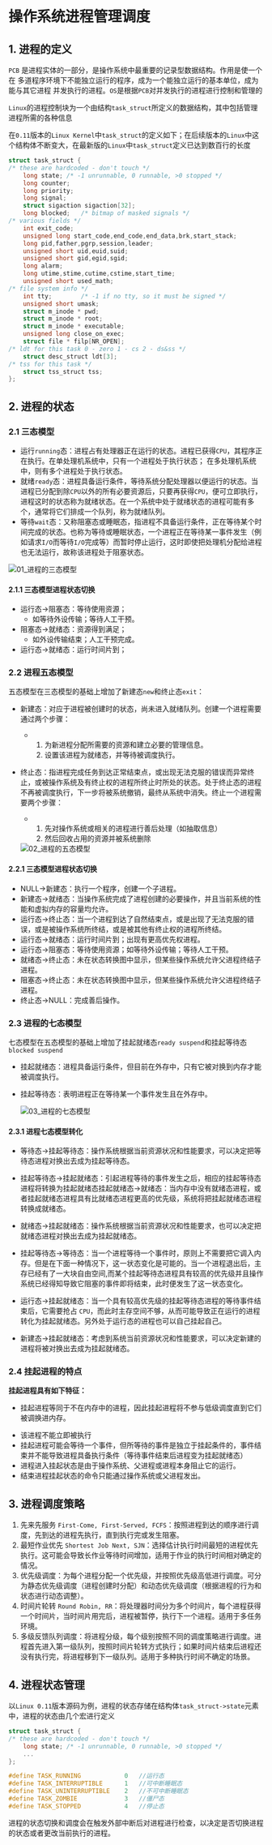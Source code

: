 # 操作系统进程管理调度

## 1. 进程的定义

`PCB` 是进程实体的一部分，是操作系统中最重要的记录型数据结构。作用是使一个在 多道程序环境下不能独立运行的程序，成为一个能独立运行的基本单位，成为能与其它进程 并发执行的进程。`OS`是根据`PCB`对并发执行的进程进行控制和管理的

`Linux`的进程控制块为一个由结构`task_struct`所定义的数据结构，其中包括管理进程所需的各种信息

在`0.11`版本的`Linux Kernel`中`task_struct`的定义如下；在后续版本的`Linux`中这个结构体不断变大，在最新版的`Linux`中`task_struct`定义已达到数百行的长度

```c
struct task_struct {
/* these are hardcoded - don't touch */
	long state;	/* -1 unrunnable, 0 runnable, >0 stopped */
	long counter;
	long priority;
	long signal;
	struct sigaction sigaction[32];
	long blocked;	/* bitmap of masked signals */
/* various fields */
	int exit_code;
	unsigned long start_code,end_code,end_data,brk,start_stack;
	long pid,father,pgrp,session,leader;
	unsigned short uid,euid,suid;
	unsigned short gid,egid,sgid;
	long alarm;
	long utime,stime,cutime,cstime,start_time;
	unsigned short used_math;
/* file system info */
	int tty;		/* -1 if no tty, so it must be signed */
	unsigned short umask;
	struct m_inode * pwd;
	struct m_inode * root;
	struct m_inode * executable;
	unsigned long close_on_exec;
	struct file * filp[NR_OPEN];
/* ldt for this task 0 - zero 1 - cs 2 - ds&ss */
	struct desc_struct ldt[3];
/* tss for this task */
	struct tss_struct tss;
};
```



## 2. 进程的状态

### 2.1 三态模型

- 运行`running`态：进程占有处理器正在运行的状态。进程已获得`CPU`，其程序正在执行。在单处理机系统中，只有一个进程处于执行状态； 在多处理机系统中，则有多个进程处于执行状态。
- 就绪`ready`态：进程具备运行条件，等待系统分配处理器以便运行的状态。当进程已分配到除`CPU`以外的所有必要资源后，只要再获得`CPU`，便可立即执行，进程这时的状态称为就绪状态。在一个系统中处于就绪状态的进程可能有多个，通常将它们排成一个队列，称为就绪队列。
- 等待`wait`态：又称阻塞态或睡眠态，指进程不具备运行条件，正在等待某个时间完成的状态。也称为等待或睡眠状态，一个进程正在等待某一事件发生（例如请求`I/O`而等待`I/O`完成等）而暂时停止运行，这时即使把处理机分配给进程也无法运行，故称该进程处于阻塞状态。

<img src="./img/01_进程的三态模型.jpg" alt="01_进程的三态模型" />

#### 2.1.1 三态模型进程状态切换

- 运行态→阻塞态：等待使用资源；
    - 如等待外设传输；等待人工干预。
- 阻塞态→就绪态：资源得到满足；
    - 如外设传输结束；人工干预完成。
- 运行态→就绪态：运行时间片到；

### 2.2 进程五态模型

五态模型在三态模型的基础上增加了新建态`new`和终止态`exit`：

- 新建态：对应于进程被创建时的状态，尚未进入就绪队列。创建一个进程需要通过两个步骤：

    - 1. 为新进程分配所需要的资源和建立必要的管理信息。
        2.  设置该进程为就绪态，并等待被调度执行。

- 终止态：指进程完成任务到达正常结束点，或出现无法克服的错误而异常终止，或被操作系统及有终止权的进程所终止时所处的状态。处于终止态的进程不再被调度执行，下一步将被系统撤销，最终从系统中消失。终止一个进程需要两个步骤：

    - 1. 先对操作系统或相关的进程进行善后处理（如抽取信息）
        2. 然后回收占用的资源并被系统删除

     <img src="./img/02_进程的五态模型.png" alt="02_进程的五态模型" />

#### 2.2.1 三态模型进程状态切换

- NULL→新建态：执行一个程序，创建一个子进程。
- 新建态→就绪态：当操作系统完成了进程创建的必要操作，并且当前系统的性能和虚拟内存的容量均允许。
- 运行态→终止态：当一个进程到达了自然结束点，或是出现了无法克服的错误，或是被操作系统所终结，或是被其他有终止权的进程所终结。
- 运行态→就绪态：运行时间片到；出现有更高优先权进程。
- 运行态→阻塞态：等待使用资源；如等待外设传输；等待人工干预。
- 就绪态→终止态：未在状态转换图中显示，但某些操作系统允许父进程终结子进程。
- 阻塞态→终止态：未在状态转换图中显示，但某些操作系统允许父进程终结子进程。
- 终止态→NULL：完成善后操作。

### 2.3 进程的七态模型

七态模型在五态模型的基础上增加了挂起就绪态`ready suspend`和挂起等待态`blocked suspend`

- 挂起就绪态：进程具备运行条件，但目前在外存中，只有它被对换到内存才能被调度执行。

- 挂起等待态：表明进程正在等待某一个事件发生且在外存中。

    <img src="./img/03_进程的七态模型.png" alt="03_进程的七态模型" />

#### 2.3.1 进程七态模型转化

* 等待态→挂起等待态：操作系统根据当前资源状况和性能要求，可以决定把等待态进程对换出去成为挂起等待态。

* 挂起等待态→挂起就绪态：引起进程等待的事件发生之后，相应的挂起等待态进程将转换为挂起就绪态挂起就绪态→就绪态：当内存中没有就绪态进程，或者挂起就绪态进程具有比就绪态进程更高的优先级，系统将把挂起就绪态进程转换成就绪态。

* 就绪态→挂起就绪态：操作系统根据当前资源状况和性能要求，也可以决定把就绪态进程对换出去成为挂起就绪态。

* 挂起等待态→等待态：当一个进程等待一个事件时，原则上不需要把它调入内存。但是在下面一种情况下，这一状态变化是可能的。当一个进程退出后，主存已经有了一大块自由空间,而某个挂起等待态进程具有较高的优先级并且操作系统已经得知导致它阻塞的事件即将结束，此时便发生了这一状态变化。

* 运行态→挂起就绪态：当一个具有较高优先级的挂起等待态进程的等待事件结束后，它需要抢占 `CPU`，而此时主存空间不够，从而可能导致正在运行的进程转化为挂起就绪态。另外处于运行态的进程也可以自己挂起自己。

* 新建态→挂起就绪态：考虑到系统当前资源状况和性能要求，可以决定新建的进程将被对换出去成为挂起就绪态。

### 2.4 挂起进程的特点

**挂起进程具有如下特征：**

* 挂起进程等同于不在内存中的进程，因此挂起进程将不参与低级调度直到它们被调换进内存。

- 该进程不能立即被执行
- 挂起进程可能会等待一个事件，但所等待的事件是独立于挂起条件的，事件结束并不能导致进程具备执行条件（等待事件结束后进程变为挂起就绪态）
- 进程进入挂起状态是由于操作系统、父进程或进程本身阻止它的运行。
- 结束进程挂起状态的命令只能通过操作系统或父进程发出。



## 3. 进程调度策略

1. 先来先服务 `First-Come, First-Served, FCFS`：按照进程到达的顺序进行调度，先到达的进程先执行，直到执行完或发生阻塞。
2. 最短作业优先 `Shortest Job Next, SJN`：选择估计执行时间最短的进程优先执行。这可能会导致长作业等待时间增加，适用于作业的执行时间相对确定的情况。
3. 优先级调度：为每个进程分配一个优先级，并按照优先级高低进行调度。可分为静态优先级调度（进程创建时分配）和动态优先级调度（根据进程的行为和状态进行动态调整）。
4. 时间片轮转 `Round Robin, RR`：将处理器时间分为多个时间片，每个进程获得一个时间片，当时间片用完后，进程被暂停，执行下一个进程。适用于多任务环境。
5. 多级反馈队列调度：将进程分级，每个级别按照不同的调度策略进行调度。进程首先进入第一级队列，按照时间片轮转方式执行；如果时间片结束后进程还没有执行完，将进程移到下一级队列。适用于多种执行时间不确定的场景。



## 4. 进程状态管理

以`Linux 0.11`版本源码为例，进程的状态存储在结构体`task_struct->state`元素中，进程的状态由几个宏进行定义

```c
struct task_struct {
/* these are hardcoded - don't touch */
	long state;	/* -1 unrunnable, 0 runnable, >0 stopped */
	...
};

#define TASK_RUNNING			0	//运行态
#define TASK_INTERRUPTIBLE		1	//可中断睡眠态
#define TASK_UNINTERRUPTIBLE	2	//不可中断睡眠态
#define TASK_ZOMBIE				3	//僵尸态
#define TASK_STOPPED			4	//停止态
```

进程的状态切换和调度会在触发外部中断后对进程进行检查，以决定是否切换进程的状态或者更改当前执行的进程。
